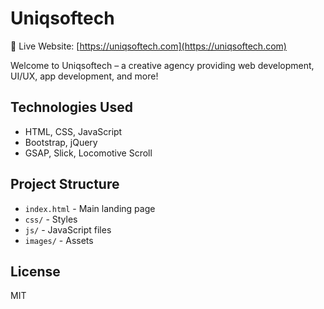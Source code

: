 # Uniqsoftech

🚀 Live Website: [https://uniqsoftech.com](https://uniqsoftech.com)

Welcome to Uniqsoftech – a creative agency providing web development, UI/UX, app development, and more!

## Technologies Used
- HTML, CSS, JavaScript
- Bootstrap, jQuery
- GSAP, Slick, Locomotive Scroll

## Project Structure
- `index.html` - Main landing page
- `css/` - Styles
- `js/` - JavaScript files
- `images/` - Assets

## License
MIT
